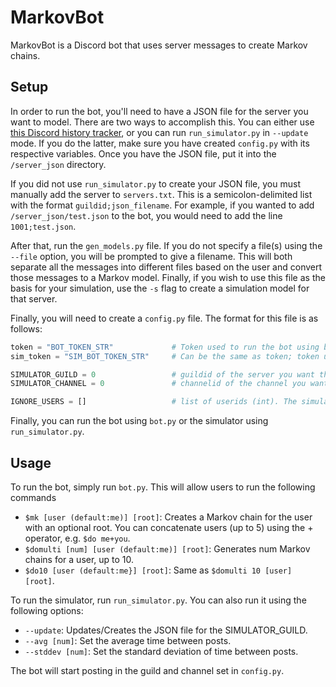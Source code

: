 # MarkovBot

MarkovBot is a Discord bot that uses server messages to create Markov chains.

## Setup

In order to run the bot, you'll need to have a JSON file for the server you want to model. There are two ways to accomplish this. You can either use [this Discord history tracker](https://dht.chylex.com/), or you can run `run_simulator.py` in `--update` mode. If you do the latter, make sure you have created `config.py` with its respective variables. Once you have the JSON file, put it into the `/server_json` directory.

If you did not use `run_simulator.py` to create your JSON file, you must manually add the server to `servers.txt`. This is a semicolon-delimited list with the format `guildid;json_filename`. For example, if you wanted to add `/server_json/test.json` to the bot, you would need to add the line `1001;test.json`.

After that, run the `gen_models.py` file. If you do not specify a file(s) using the `--file` option, you will be prompted to give a filename. This will both separate all the messages into different files based on the user and convert those messages to a Markov model. Finally, if you wish to use this file as the basis for your simulation, use the `-s` flag to create a simulation model for that server.

Finally, you will need to create a `config.py` file. The format for this file is as follows:

```python
token = "BOT_TOKEN_STR"             # Token used to run the bot using bot.py
sim_token = "SIM_BOT_TOKEN_STR"     # Can be the same as token; token used to run the bot using run_simulator.py

SIMULATOR_GUILD = 0                 # guildid of the server you want the bot to post the simulator in.
SIMULATOR_CHANNEL = 0               # channelid of the channel you want the bot to post the simulator in.

IGNORE_USERS = []                   # list of userids (int). The simulator will not post messages from these users.
```

Finally, you can run the bot using `bot.py` or the simulator using `run_simulator.py`.

## Usage

To run the bot, simply run `bot.py`. This will allow users to run the following commands

* `$mk [user (default:me)] [root]`: Creates a Markov chain for the user with an optional root. You can concatenate users (up to 5) using the + operator, e.g. `$do me+you`.
* `$domulti [num] [user (default:me)] [root]`: Generates num Markov chains for a user, up to 10.
* `$do10 [user (default:me}] [root]`: Same as `$domulti 10 [user] [root]`.

To run the simulator, run `run_simulator.py`. You can also run it using the following options:

* `--update`: Updates/Creates the JSON file for the SIMULATOR_GUILD.
* `--avg [num]`: Set the average time between posts.
* `--stddev [num]`: Set the standard deviation of time between posts.

The bot will start posting in the guild and channel set in `config.py`.
